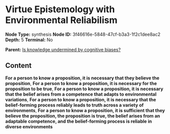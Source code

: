 # Virtue Epistemology with Environmental Reliabilism

**Node Type:** synthesis
**Node ID:** 3f46616e-5848-47cf-b3a3-1f2c1dee8ac2
**Depth:** 5
**Terminal:** No

**Parent:** [Is knowledge undermined by cognitive biases?](is-knowledge-undermined-by-cognitive-biases-antithesis-68d94f92-e3ae-4144-8833-32165acfaf51.md)

## Content

**For a person to know a proposition, it is necessary that they believe the proposition**, **For a person to know a proposition, it is necessary for the proposition to be true**, **For a person to know a proposition, it is necessary that the belief arises from a competence that adapts to environmental variations**, **For a person to know a proposition, it is necessary that the belief-forming process reliably leads to truth across a variety of environments**, **For a person to know a proposition, it is sufficient that they believe the proposition, the proposition is true, the belief arises from an adaptable competence, and the belief-forming process is reliable in diverse environments**
